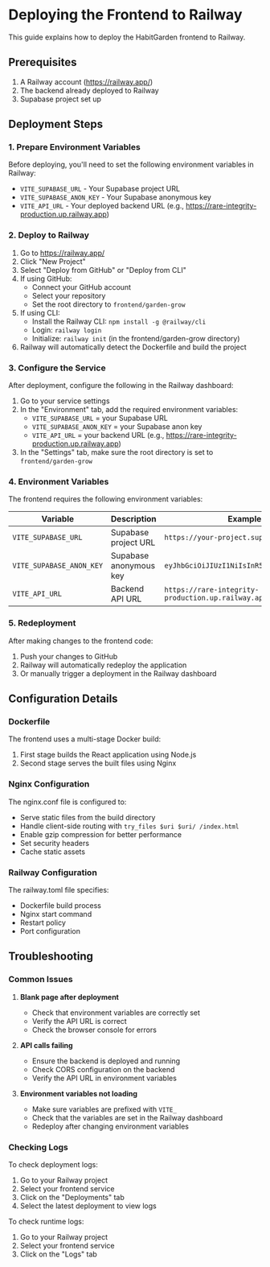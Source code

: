 # Deploying the Frontend to Railway

This guide explains how to deploy the HabitGarden frontend to Railway.

## Prerequisites

1. A Railway account (https://railway.app/)
2. The backend already deployed to Railway
3. Supabase project set up

## Deployment Steps

### 1. Prepare Environment Variables

Before deploying, you'll need to set the following environment variables in Railway:

- `VITE_SUPABASE_URL` - Your Supabase project URL
- `VITE_SUPABASE_ANON_KEY` - Your Supabase anonymous key
- `VITE_API_URL` - Your deployed backend URL (e.g., https://rare-integrity-production.up.railway.app)

### 2. Deploy to Railway

1. Go to https://railway.app/
2. Click "New Project"
3. Select "Deploy from GitHub" or "Deploy from CLI"
4. If using GitHub:
   - Connect your GitHub account
   - Select your repository
   - Set the root directory to `frontend/garden-grow`
5. If using CLI:
   - Install the Railway CLI: `npm install -g @railway/cli`
   - Login: `railway login`
   - Initialize: `railway init` (in the frontend/garden-grow directory)
6. Railway will automatically detect the Dockerfile and build the project

### 3. Configure the Service

After deployment, configure the following in the Railway dashboard:

1. Go to your service settings
2. In the "Environment" tab, add the required environment variables:
   - `VITE_SUPABASE_URL` = your Supabase URL
   - `VITE_SUPABASE_ANON_KEY` = your Supabase anon key
   - `VITE_API_URL` = your backend URL (e.g., https://rare-integrity-production.up.railway.app)
3. In the "Settings" tab, make sure the root directory is set to `frontend/garden-grow`

### 4. Environment Variables

The frontend requires the following environment variables:

| Variable | Description | Example |
|----------|-------------|---------|
| `VITE_SUPABASE_URL` | Supabase project URL | `https://your-project.supabase.co` |
| `VITE_SUPABASE_ANON_KEY` | Supabase anonymous key | `eyJhbGciOiJIUzI1NiIsInR5cCI6IkpXVCJ9...` |
| `VITE_API_URL` | Backend API URL | `https://rare-integrity-production.up.railway.app` |

### 5. Redeployment

After making changes to the frontend code:

1. Push your changes to GitHub
2. Railway will automatically redeploy the application
3. Or manually trigger a deployment in the Railway dashboard

## Configuration Details

### Dockerfile

The frontend uses a multi-stage Docker build:
1. First stage builds the React application using Node.js
2. Second stage serves the built files using Nginx

### Nginx Configuration

The nginx.conf file is configured to:
- Serve static files from the build directory
- Handle client-side routing with `try_files $uri $uri/ /index.html`
- Enable gzip compression for better performance
- Set security headers
- Cache static assets

### Railway Configuration

The railway.toml file specifies:
- Dockerfile build process
- Nginx start command
- Restart policy
- Port configuration

## Troubleshooting

### Common Issues

1. **Blank page after deployment**
   - Check that environment variables are correctly set
   - Verify the API URL is correct
   - Check the browser console for errors

2. **API calls failing**
   - Ensure the backend is deployed and running
   - Check CORS configuration on the backend
   - Verify the API URL in environment variables

3. **Environment variables not loading**
   - Make sure variables are prefixed with `VITE_`
   - Check that the variables are set in the Railway dashboard
   - Redeploy after changing environment variables

### Checking Logs

To check deployment logs:
1. Go to your Railway project
2. Select your frontend service
3. Click on the "Deployments" tab
4. Select the latest deployment to view logs

To check runtime logs:
1. Go to your Railway project
2. Select your frontend service
3. Click on the "Logs" tab